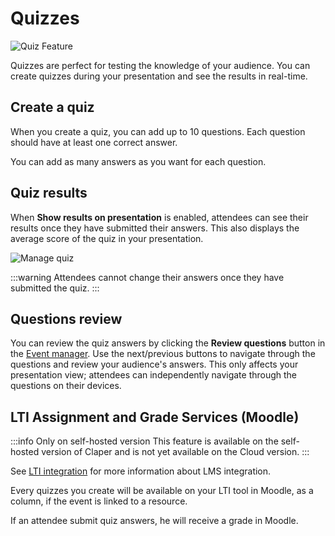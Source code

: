 # Quizzes

![Quiz Feature](/quiz.png)

Quizzes are perfect for testing the knowledge of your audience. You can create quizzes during your presentation and see the results in real-time.

## Create a quiz

When you create a quiz, you can add up to 10 questions. Each question should have at least one correct answer.

You can add as many answers as you want for each question.

## Quiz results

When **Show results on presentation** is enabled, attendees can see their results once they have submitted their answers. This also displays the average score of the quiz in your presentation.

![Manage quiz](/usage/quiz/manage.png)

:::warning
Attendees cannot change their answers once they have submitted the quiz.
:::

## Questions review

You can review the quiz answers by clicking the **Review questions** button in the [Event manager](/usage/manager.md). Use the next/previous buttons to navigate through the questions and review your audience's answers. This only affects your presentation view; attendees can independently navigate through the questions on their devices.

## LTI Assignment and Grade Services (Moodle)

:::info Only on self-hosted version
This feature is available on the self-hosted version of Claper and is not yet available on the Cloud version.
:::

See [LTI integration](/integration/lti.md) for more information about LMS integration.

Every quizzes you create will be available on your LTI tool in Moodle, as a column, if the event is linked to a resource. 

If an attendee submit quiz answers, he will receive a grade in Moodle.